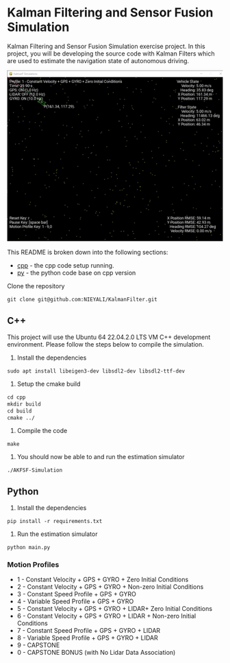 # Kalman Filtering and Sensor Fusion Simulation #

 Kalman Filtering and Sensor Fusion Simulation exercise project. In this project, you will be developing the source code with Kalman Filters which are used to estimate the navigation state of autonomous driving.


![AKFSF-Simulation](/KalmanF.gif)


This README is broken down into the following sections:

- [cpp](#C++) - the cpp code setup running.
 - [py](#Python) - the python code base on cpp version
 
 Clone the repository
 ```
 git clone git@github.com:NIEYALI/KalmanFilter.git
 ```

 ## C++ ##

This project will use the Ubuntu 64 22.04.2.0 LTS VM C++ development environment. Please follow the steps below to compile the simulation.

 1. Install the dependencies
 ```
 sudo apt install libeigen3-dev libsdl2-dev libsdl2-ttf-dev
 ```
 

 1. Setup the cmake build
 ```
 cd cpp
 mkdir build
 cd build
 cmake ../
 ```

 1. Compile the code
 ```
 make
 ```
 
 1. You should now be able to and run the estimation simulator
 ```
 ./AKFSF-Simulation
 ```



## Python ##
 1. Install the dependencies
 ```
 pip install -r requirements.txt

 ```
 
 1. Run the estimation simulator
 ```
python main.py
```

### Motion Profiles ###
* 1 - Constant Velocity + GPS + GYRO + Zero Initial Conditions
* 2 - Constant Velocity + GPS + GYRO + Non-zero Initial Conditions
* 3 - Constant Speed Profile + GPS + GYRO
* 4 - Variable Speed Profile + GPS + GYRO
* 5 - Constant Velocity + GPS + GYRO + LIDAR+ Zero Initial Conditions
* 6 - Constant Velocity + GPS + GYRO + LIDAR + Non-zero Initial Conditions
* 7 - Constant Speed Profile + GPS + GYRO + LIDAR
* 8 - Variable Speed Profile + GPS + GYRO + LIDAR
* 9 - CAPSTONE
* 0 - CAPSTONE BONUS (with No Lidar Data Association)




